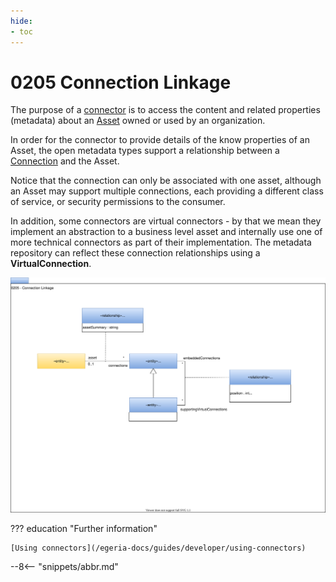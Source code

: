 ```yaml
---
hide:
- toc
---
```


<!-- SPDX-License-Identifier: CC-BY-4.0 -->
<!-- Copyright Contributors to the ODPi Egeria project. -->

# 0205 Connection Linkage

The purpose of a [connector](/egeria-docs/concepts/connector) is to access the content and related properties (metadata) about an [Asset](/egeria-docs/concepts/asset) owned or used by an organization.

In order for the connector to provide details of the know properties of an Asset, the open metadata types support a relationship between a [Connection](/egeria-docs/concepts/connection) and the Asset.

Notice that the connection can only be associated with one asset, although an Asset may support multiple connections, each providing a different class of service, or security permissions to the consumer.

In addition, some connectors are virtual connectors - by that we mean they implement an abstraction to a business level asset and internally use one of more technical connectors as part of their implementation. The metadata repository can reflect these connection relationships using a **VirtualConnection**.

![UML](0205-Connection-Linkage.svg)

??? education "Further information"

    [Using connectors](/egeria-docs/guides/developer/using-connectors)
    
--8<-- "snippets/abbr.md"
 